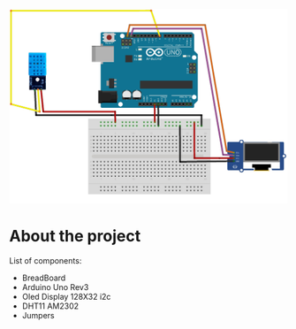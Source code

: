 ![Screenshot](oled+dht11_bb.jpg)

# About the project

List of components:
* BreadBoard
* Arduino Uno Rev3
* Oled Display 128X32 i2c
* DHT11 AM2302
* Jumpers 

